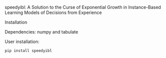 speedyibl: A Solution to the Curse of Exponential Growth in Instance-Based Learning Models of Decisions from Experience

Installation

Dependencies: numpy and tabulate

User installation: 

    pip install speedyibl



 
